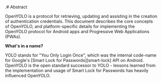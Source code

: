 .# Abstract

OpenYOLO is a protocol for retrieving, updating and assisting in the creation
of authentication credentials. This document describes the core concepts of
OpenYOLO, and platform-specific details for implementing the OpenYOLO protocol
for Android apps and Progressive Web Applications (PWAs).

**What's in a name?**

YOLO stands for "You Only Login Once", which was the internal code-name
for Google's [Smart Lock for Passwords][smart-lock] API on Android. OpenYOLO
is the open standard successor to YOLO - lessons learned from the
implementation and usage of Smart Lock for Passwords has heavily influenced
OpenYOLO.
